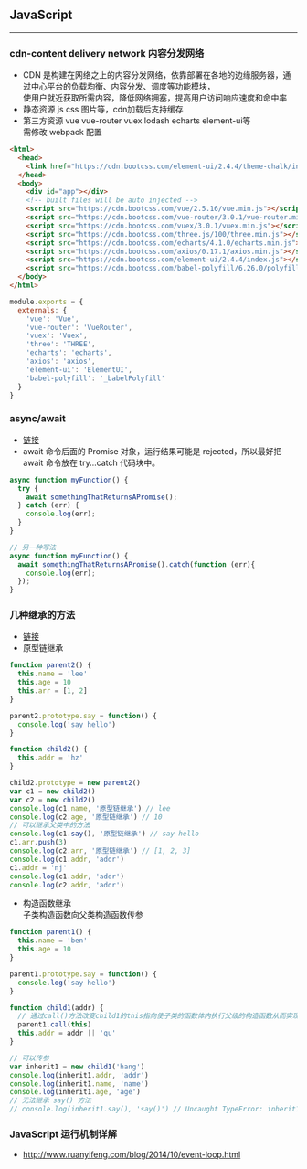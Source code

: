 ## JavaScript
---
### cdn-content delivery network 内容分发网络
* CDN 是构建在网络之上的内容分发网络，依靠部署在各地的边缘服务器，通过中心平台的负载均衡、内容分发、调度等功能模块，  
  使用户就近获取所需内容，降低网络拥塞，提高用户访问响应速度和命中率
* 静态资源 js css 图片等，cdn加载后支持缓存
* 第三方资源 vue vue-router vuex lodash echarts element-ui等  
  需修改 webpack 配置
```html
<html>
  <head>
    <link href="https://cdn.bootcss.com/element-ui/2.4.4/theme-chalk/index.css" rel="stylesheet">
  </head>
  <body>
    <div id="app"></div>
    <!-- built files will be auto injected -->
    <script src="https://cdn.bootcss.com/vue/2.5.16/vue.min.js"></script>
    <script src="https://cdn.bootcss.com/vue-router/3.0.1/vue-router.min.js"></script>
    <script src="https://cdn.bootcss.com/vuex/3.0.1/vuex.min.js"></script>
    <script src="https://cdn.bootcss.com/three.js/100/three.min.js"></script>
    <script src="https://cdn.bootcss.com/echarts/4.1.0/echarts.min.js"></script>
    <script src="https://cdn.bootcss.com/axios/0.17.1/axios.min.js"></script>
    <script src="https://cdn.bootcss.com/element-ui/2.4.4/index.js"></script>
    <script src="https://cdn.bootcss.com/babel-polyfill/6.26.0/polyfill.min.js"></script>
  </body>
</html>
```
```js
module.exports = {
  externals: {
    'vue': 'Vue',
    'vue-router': 'VueRouter',
    'vuex': 'Vuex',
    'three': 'THREE',
    'echarts': 'echarts',
    'axios': 'axios',
    'element-ui': 'ElementUI',
    'babel-polyfill': '_babelPolyfill'
  }
}
```

### async/await
* [链接](https://segmentfault.com/a/1190000007535316)
* await 命令后面的 Promise 对象，运行结果可能是 rejected，所以最好把 await 命令放在 try...catch 代码块中。
```js
async function myFunction() {
  try {
    await somethingThatReturnsAPromise();
  } catch (err) {
    console.log(err);
  }
}

// 另一种写法
async function myFunction() {
  await somethingThatReturnsAPromise().catch(function (err){
    console.log(err);
  });
}
```

### 几种继承的方法
* [链接](https://www.jianshu.com/p/3eb7a1843009)
* 原型链继承
```js
function parent2() {
  this.name = 'lee'
  this.age = 10
  this.arr = [1, 2]
}

parent2.prototype.say = function() {
  console.log('say hello')
}

function child2() {
  this.addr = 'hz'
}

child2.prototype = new parent2()
var c1 = new child2()
var c2 = new child2()
console.log(c1.name, '原型链继承') // lee
console.log(c2.age, '原型链继承') // 10 
// 可以继承父类中的方法
console.log(c1.say(), '原型链继承') // say hello
c1.arr.push(3)
console.log(c2.arr, '原型链继承') // [1, 2, 3]
console.log(c1.addr, 'addr')
c1.addr = 'nj'
console.log(c1.addr, 'addr')
console.log(c2.addr, 'addr')
```
* 构造函数继承  
  子类构造函数向父类构造函数传参
```js
function parent1() {
  this.name = 'ben'
  this.age = 10
}

parent1.prototype.say = function() {
  console.log('say hello')
}

function child1(addr) {
  // 通过call()方法改变child1的this指向使子类的函数体内执行父级的构造函数从而实现继承效果
  parent1.call(this)
  this.addr = addr || 'qu'
}

// 可以传参
var inherit1 = new child1('hang')
console.log(inherit1.addr, 'addr')
console.log(inherit1.name, 'name')
console.log(inherit1.age, 'age')
// 无法继承 say() 方法
// console.log(inherit1.say(), 'say()') // Uncaught TypeError: inherit1.say is not a function
```

### JavaScript 运行机制详解
* http://www.ruanyifeng.com/blog/2014/10/event-loop.html


